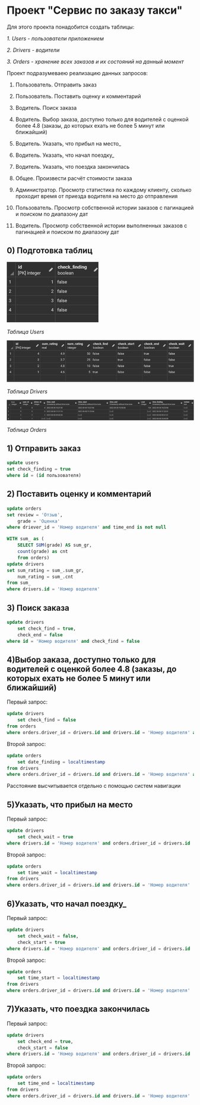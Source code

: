 # Проект "Сервис по заказу такси"
Для этого проекта понадобится создать таблицы:

_1. Users - пользователи приложением_

_2. Drivers - водители_

_3. Orders - хранение всех заказов и их состояний на данный момент_

Проект подразумеваею реализацию данных запросов:
1) Пользователь. Отправить заказ

2) Пользователь. Поставить оценку и комментарий

3) Водитель. Поиск заказа

4) Водитель. Выбор заказа, доступно только для водителей с оценкой более 4.8 (заказы, до которых ехать не более 5 минут или ближайший)

5) Водитель. Указать, что прибыл на место_

6) Водитель. Указать, что начал поездку_

7) Водитель. Указать, что поездка закончилась

8) Общее. Произвести расчёт стоимости заказа

9) Администратор. Просмотр статистика по каждому клиенту, сколько
проходит время от приезда водителя на место до отправления

10) Пользователь. Просмотр собственной истории заказов с пагинацией и
поиском по диапазону дат

11) Водитель. Просмотр собственной истории выполненных заказов с
пагинацией и поиском по диапазону дат

## 0) Подготовка таблиц

![](users.png)

_Таблица Users_

![](drivers.png)

_Таблица Drivers_

![](orders.png)

_Таблица Orders_

## 1) Отправить заказ

~~~sql
update users
set check_finding = true
where id = (id пользователя)
~~~

## 2) Поставить оценку и комментарий

~~~sql
update orders
set review = 'Отзыв',
	grade = 'Оценка'
where driever_id = 'Номер водителя' and time_end is not null
~~~

~~~sql
WITH sum_ as (
	SELECT SUM(grade) AS sum_gr,
	count(grade) as cnt
	from orders)
update drivers
set sum_rating = sum_.sum_gr,
	num_rating = sum_.cnt
from sum_
where drivers.id = 'Номер водителя'
~~~

## 3) Поиск заказа
~~~sql
update drivers
	set check_find = true,
    check_end = false
where id = 'Номер водителя' and check_find = false

~~~
## 4)Выбор заказа, доступно только для водителей с оценкой более 4.8 (заказы, до которых ехать не более 5 минут или ближайший)
Первый запрос:
~~~sql
update drivers 
	set check_find = false
from orders
where orders.driver_id = drivers.id and drivers.id = 'Номер водителя' and (drivers.sum_rating/drivers.num_rating)> 4.8

~~~
Второй запрос:

~~~sql
update orders 
	set date_finding = localtimestamp
from drivers
where orders.driver_id = drivers.id and drivers.id = 'Номер водителя' and (drivers.sum_rating/drivers.num_rating)> 4.8
~~~
Расстояние высчитывается отдельно с помощью систем навигации

## 5)Указать, что прибыл на место
Первый запрос:
~~~sql
update drivers 
	set check_wait = true
where drivers.id = 'Номер водителя' and orders.driver_id = drivers.id

~~~
Второй запрос:

~~~sql
update orders 
	set time_wait = localtimestamp
from drivers
where orders.driver_id = drivers.id and drivers.id = 'Номер водителя'
~~~

## 6)Указать, что начал поездку_
Первый запрос:
~~~sql
update drivers 
	set check_wait = false,
    check_start = true
where drivers.id = 'Номер водителя' and orders.driver_id = drivers.id

~~~
Второй запрос:

~~~sql
update orders 
	set time_start = localtimestamp
from drivers
where orders.driver_id = drivers.id and drivers.id = 'Номер водителя'
~~~

## 7)Указать, что поездка закончилась
Первый запрос:
~~~sql
update drivers 
	set check_end = true,
    check_start = false
where drivers.id = 'Номер водителя' and orders.driver_id = drivers.id

~~~
Второй запрос:

~~~sql
update orders 
	set time_end = localtimestamp
from drivers
where orders.driver_id = drivers.id and drivers.id = 'Номер водителя'